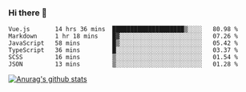 ### Hi there 👋



<!--
**webB1an/webB1an** is a ✨ _special_ ✨ repository because its `README.md` (this file) appears on your GitHub profile.

Here are some ideas to get you started:

- 🔭 I’m currently working on ...
- 🌱 I’m currently learning ...
- 👯 I’m looking to collaborate on ...
- 🤔 I’m looking for help with ...
- 💬 Ask me about ...
- 📫 How to reach me: ...
- 😄 Pronouns: ...
- ⚡ Fun fact: ...
-->

<!--START_SECTION:waka-->

```text
Vue.js       14 hrs 36 mins  ████████████████████▒░░░░   80.98 %
Markdown     1 hr 18 mins    █▓░░░░░░░░░░░░░░░░░░░░░░░   07.26 %
JavaScript   58 mins         █▒░░░░░░░░░░░░░░░░░░░░░░░   05.42 %
TypeScript   36 mins         █░░░░░░░░░░░░░░░░░░░░░░░░   03.37 %
SCSS         16 mins         ▒░░░░░░░░░░░░░░░░░░░░░░░░   01.54 %
JSON         13 mins         ▒░░░░░░░░░░░░░░░░░░░░░░░░   01.28 %
```

<!--END_SECTION:waka-->


[![Anurag's github stats](https://github-readme-stats.vercel.app/api?username=webB1an&show_icons=true&theme=radical)](https://github.com/anuraghazra/github-readme-stats)

